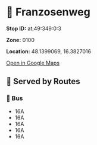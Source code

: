 # 🚉 Franzosenweg


**Stop ID:** at:49:349:0:3

**Zone:** 0100

**Location:** 48.1399069, 16.3827016

[Open in Google Maps](https://www.google.com/maps?q=48.1399069,16.3827016)

## 🚆 Served by Routes

### 🚌 Bus
- 16A
- 16A
- 16A
- 16A
- 16A